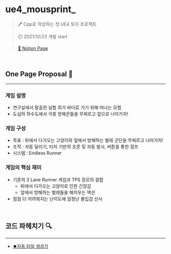 # ue4_mousprint_

> 🖊️ Cpp로 작성하는 첫 UE4 토이 프로젝트 

> ⏲️ 2021/10/23 개발 start

> [📜 Notion Page](https://oriburger.notion.site/Mousprint-94fa53a30a514273af9dec54c3910555)

<br>

## One Page Proposal 📜

---

### 게임 설명

- 연구실에서 탈출한 실험 쥐가 바다로 가기 위해 떠나는 모험
- 도심의 하수도에서 각종 방해꾼들을 무찌르고 앞으로 나아가자!

### 게임 구성

- 목표 : 뒤에서 다가오는 고양이와 앞에서 방해하는 벌레 군단을 무찌르고 나아가자!
- 조작 : 자동 달리기, 터치 기반의 조준 및 자동 발사, 버튼을 통한 점프
- 시스템 : Endless Runner

### 게임의 핵심 재미

- 기존의 3 Lane Runner 게임과 TPS 장르의 결합
    - 뒤에서 다가오는 고양이로 인한 긴장감
    - 앞에서 방해하는 벌레들을 해치우는 액션
- 점점 더 어려워지는 난이도에 엄청난 몰입감 선사

<br>

## 코드 파헤치기 🔍

---

- [⏹️자동 타일 생성기](https://www.notion.so/67952c4c5d554a70a7241e989203dc98)
